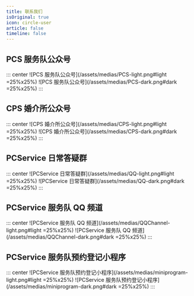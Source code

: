 ```yaml
---
title: 联系我们
isOriginal: true
icon: circle-user
article: false
timeline: false
---
```


## PCS 服务队公众号

::: center
![PCS 服务队公众号](/assets/medias/PCS-light.png#light =25%x25%)
![PCS 服务队公众号](/assets/medias/PCS-dark.png#dark =25%x25%)
:::

## CPS 婚介所公众号

::: center
![CPS 婚介所公众号](/assets/medias/CPS-light.png#light =25%x25%)
![CPS 婚介所公众号](/assets/medias/CPS-dark.png#dark =25%x25%)
:::

## PCService 日常答疑群

::: center
![PCService 日常答疑群](/assets/medias/QQ-light.png#light =25%x25%)
![PCService 日常答疑群](/assets/medias/QQ-dark.png#dark =25%x25%)
:::

## PCService 服务队 QQ 频道

::: center
![PCService 服务队 QQ 频道](/assets/medias/QQChannel-light.png#light =25%x25%)
![PCService 服务队 QQ 频道](/assets/medias/QQChannel-dark.png#dark =25%x25%)
:::

## PCService 服务队预约登记小程序

::: center
![PCService 服务队预约登记小程序](/assets/medias/miniprogram-light.png#light =25%x25%)
![PCService 服务队预约登记小程序](/assets/medias/miniprogram-dark.png#dark =25%x25%)
:::
